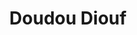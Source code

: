 ---
title: Doudou Diouf
image: "/images/volontaires/doudou-diouf.jpg"
categories: []
draft: false
---